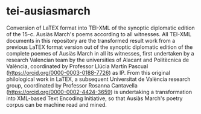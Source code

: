 # tei-ausiasmarch
Conversion of LaTEX format into TEI-XML of the synoptic diplomatic edition of the 15-c. Ausiàs March's poems according to all witnesses.
All TEI-XML documents in this repository are the transformed result work from a previous LaTEX format version out of the synoptic
diplomatic edition of the complete poemes of Ausiàs March in all its witnesses, first undertaken by a research Valencian team by the
universities of Alacant and Politècnica de València, coordinated by Professor Llúcia Martín Pascual (https://orcid.org/0000-0003-0188-7726) as IP. 
From this original philological work in LaTEX, a subsequent Universitat de València research group, coordinated by Professor 
Rosanna Cantavella (https://orcid.org/0000-0002-4424-3659) is undertaking a transformation into XML-based Text Encoding Initiative, so that 
Ausiàs March's poetry corpus can be machine read and mined.
